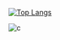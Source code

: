 [![Top Langs](https://github-readme-stats.vercel.app/api/top-langs/?username=kdh1o)](https://github.com/anuraghazra/github-readme-stats)

![c](https://img.shields.io/badge/JavaScript-F7DF1E?style=for-the-badge&logo=JavaScript&logoColor=white)
